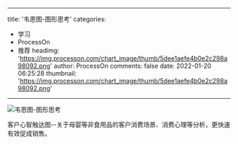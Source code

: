 
---
title: '韦恩图-图形思考'
categories: 
 - 学习
 - ProcessOn
 - 推荐
headimg: 'https://img.processon.com/chart_image/thumb/5dee1aefe4b0e2c298a98092.png'
author: ProcessOn
comments: false
date: 2022-01-20 06:25:28
thumbnail: 'https://img.processon.com/chart_image/thumb/5dee1aefe4b0e2c298a98092.png'
---

<div>   
<img class="thumb" alt="韦恩图-图形思考" src="https://img.processon.com/chart_image/thumb/5dee1aefe4b0e2c298a98092.png" referrerpolicy="no-referrer">
<p>客户心智触达图--关于母婴等非食用品的客户消费场景、消费心理等分析，更快速有效促成销售。</p>  
</div>
            
